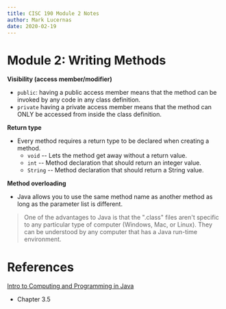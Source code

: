 ```yaml
---
title: CISC 190 Module 2 Notes
author: Mark Lucernas
date: 2020-02-19
---
```


# Module 2: Writing Methods

**Visibility (access member/modifier)**

  - `public`: having a public access member means that the method can be invoked
    by any code in any class definition.
  - `private` having a private access member means that the method can ONLY be
    accessed from inside the class definition.

**Return type**

  - Every method requires a return type to be declared when creating a method.
    * `void` -- Lets the method get away without a return value.
    * `int` -- Method declaration that should return an integer value.
    * `String` -- Method declaration that should return a String value.

**Method overloading**

  - Java allows you to use the same method name as another method as long as the
    parameter list is different.

> One of the advantages to Java is that the ".class" files aren't specific to
any particular type of computer (Windows, Mac, or Linux). They can be understood
by any computer that has a Java run-time environment.

References
===

[Intro to Computing and Programming in Java](file:../../../../files/spring-2020/CISC-190/java_book_mediaComp_ch1-4.pdf)
  - Chapter 3.5
